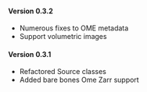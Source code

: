 #### Version 0.3.2
- Numerous fixes to OME metadata
- Support volumetric images

#### Version 0.3.1
- Refactored Source classes
- Added bare bones Ome Zarr support
